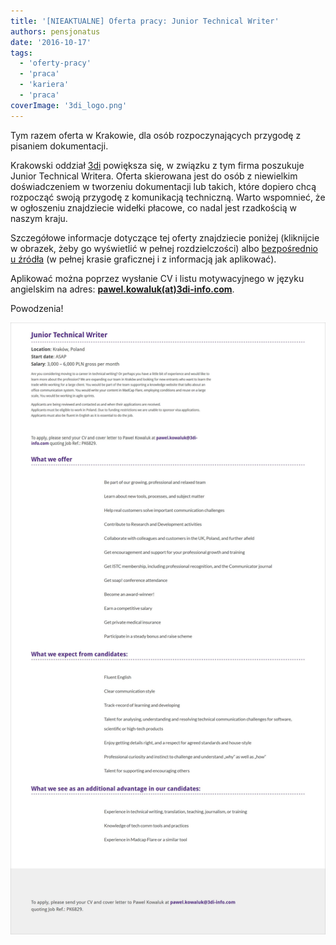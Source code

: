 ```yaml
---
title: '[NIEAKTUALNE] Oferta pracy: Junior Technical Writer'
authors: pensjonatus
date: '2016-10-17'
tags:
  - 'oferty-pracy'
  - 'praca'
  - 'kariera'
  - 'praca'
coverImage: '3di_logo.png'
---
```


Tym razem oferta w Krakowie, dla osób rozpoczynających przygodę z pisaniem
dokumentacji.

<!--truncate-->

Krakowski oddział [3di](http://3di.com.pl/) powiększa się, w związku z tym firma
poszukuje Junior Technical Writera. Oferta skierowana jest do osób z niewielkim
doświadczeniem w tworzeniu dokumentacji lub takich, które dopiero chcą rozpocząć
swoją przygodę z komunikacją techniczną. Warto wspomnieć, że w ogłoszeniu
znajdziecie widełki płacowe, co nadal jest rzadkością w naszym kraju.

Szczegółowe informacje dotyczące tej oferty znajdziecie poniżej (kliknijcie w
obrazek, żeby go wyświetlić w pełnej rozdzielczości) albo
[bezpośrednio u źródła](http://3di.com.pl/junior-technical-writer/) (w pełnej
krasie graficznej i z informacją jak aplikować).

Aplikować można poprzez wysłanie CV i listu motywacyjnego w języku angielskim na
adres: **[pawel.kowaluk(at)3di-info.com](mailto:pawel.kowaluk@3di-info.com)**.

Powodzenia!

[![junior_tech_writer_3di](images/junior_tech_writer_3di.jpg)](http://techwriter.pl/wp-content/uploads/2016/10/junior_tech_writer_3di.jpg)
